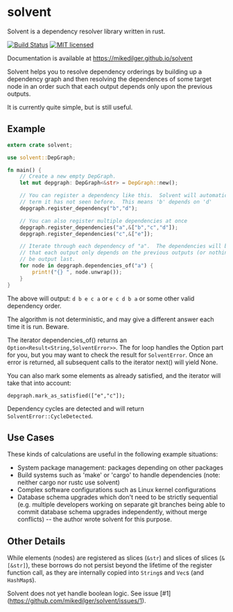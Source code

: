 # solvent
Solvent is a dependency resolver library written in rust.

[![Build Status](https://travis-ci.org/mikedilger/solvent.svg?branch=master)](https://travis-ci.org/mikedilger/solvent)
[![MIT licensed](https://img.shields.io/badge/license-MIT-blue.svg)](./LICENSE)

Documentation is available at https://mikedilger.github.io/solvent

Solvent helps you to resolve dependency orderings by building up a dependency graph and then
resolving the dependences of some target node in an order such that each output depends only upon
the previous outputs.

It is currently quite simple, but is still useful.

## Example

```rust
extern crate solvent;

use solvent::DepGraph;

fn main() {
    // Create a new empty DepGraph.
    let mut depgraph: DepGraph<&str> = DepGraph::new();

    // You can register a dependency like this.  Solvent will automatically create nodes for any
    // term it has not seen before.  This means 'b' depends on 'd'
    depgraph.register_dependency("b","d");

    // You can also register multiple dependencies at once
    depgraph.register_dependencies("a",&["b","c","d"]);
    depgraph.register_dependencies("c",&["e"]);

    // Iterate through each dependency of "a".  The dependencies will be returned in an order such
    // that each output only depends on the previous outputs (or nothing).  The target itself will
    // be output last.
    for node in depgraph.dependencies_of("a") {
        print!("{} ", node.unwrap());
    }
}
```

The above will output:  `d b e c a` or `e c d b a` or some other valid dependency order.

The algorithm is not deterministic, and may give a different answer each time it is run.  Beware.

The iterator dependencies_of() returns an `Option<Result<String,SolventError>>`.  The for loop
handles the Option part for you, but you may want to check the result for `SolventError`.  Once an
error is returned, all subsequent calls to the iterator next() will yield None.

You can also mark some elements as already satisfied, and the iterator will take that into account:

```ignore
depgraph.mark_as_satisfied(["e","c"]);
```

Dependency cycles are detected and will return `SolventError::CycleDetected`.

## Use Cases
These kinds of calculations are useful in the following example situations:
* System package management: packages depending on other packages
* Build systems such as 'make' or 'cargo' to handle dependencies (note: neither cargo nor rustc use
  solvent)
* Complex software configurations such as Linux kernel configurations
* Database schema upgrades which don't need to be strictly sequential (e.g. multiple developers
  working on separate git branches being able to commit database schema upgrades independently,
  without merge conflicts) -- the author wrote solvent for this purpose.

## Other Details
While elements (nodes) are registered as slices (`&str`) and slices of slices (`&[&str]`), these
borrows do not persist beyond the lifetime of the register function call, as they are internally
copied into `String`s and `Vec`s (and `HashMap`s).

Solvent does not yet handle boolean logic.  See issue [#1]
(https://github.com/mikedilger/solvent/issues/1).
